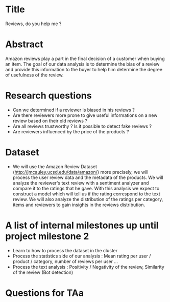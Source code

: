 # Title 
Reviews, do you help me ?

# Abstract
Amazon reviews play a part in the final decision of a customer when buying an item. The goal of our data analysis is to determine
the bias of a review and provide this information to the buyer to help him determine the degree of usefulness of the review. 

# Research questions
- Can we determined if a reviewer is biased in his reviews ?
- Are there reviewers more prone to give useful informations on a new review based on their old reviews ?
- Are all reviews trustworthy ? Is it possible to detect fake reviews ?
- Are reviewers influenced by the price of the products ?


# Dataset
- We will use the Amazon Review Dataset (http://jmcauley.ucsd.edu/data/amazon/) more precisely, we will process the user review data and the metadata of the products. We will analyze the reviewer's text review with a sentiment analyzer and compare it to the ratings that he gave. With this analysis we expect to construct a model which will tell us if the rating correspond to the text review. We will also analyze the distribution of the ratings per category, items and reviewers to gain insights in the reviews distribution.

# A list of internal milestones up until project milestone 2
- Learn to how to process the dataset in the cluster
- Process the statistics side of our analysis : Mean rating per user / product / category, number of reviews per user ...
- Process the text analysis : Positivity / Negativity of the review, Similarity of the review (Bot detection)

# Questions for TAa
